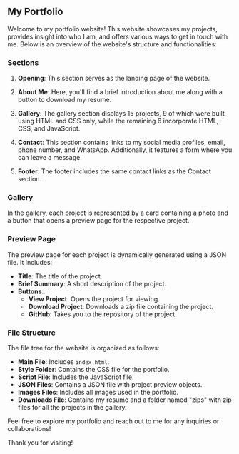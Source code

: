 ## My Portfolio

Welcome to my portfolio website! This website showcases my projects, provides insight into who I am, and offers various ways to get in touch with me. Below is an overview of the website's structure and functionalities:

### Sections

1. **Opening**: This section serves as the landing page of the website.

2. **About Me**: Here, you'll find a brief introduction about me along with a button to download my resume.

3. **Gallery**: The gallery section displays 15 projects, 9 of which were built using HTML and CSS only, while the remaining 6 incorporate HTML, CSS, and JavaScript.

4. **Contact**: This section contains links to my social media profiles, email, phone number, and WhatsApp. Additionally, it features a form where you can leave a message.

5. **Footer**: The footer includes the same contact links as the Contact section.

### Gallery

In the gallery, each project is represented by a card containing a photo and a button that opens a preview page for the respective project.

### Preview Page

The preview page for each project is dynamically generated using a JSON file. It includes:

- **Title**: The title of the project.
- **Brief Summary**: A short description of the project.
- **Buttons**: 
  - **View Project**: Opens the project for viewing.
  - **Download Project**: Downloads a zip file containing the project.
  - **GitHub**: Takes you to the repository of the project.

### File Structure

The file tree for the website is organized as follows:

- **Main File**: Includes `index.html`.
- **Style Folder**: Contains the CSS file for the portfolio.
- **Script File**: Includes the JavaScript file.
- **JSON Files**: Contains a JSON file with project preview objects.
- **Images Files**: Includes all images used in the portfolio.
- **Downloads File**: Contains my resume and a folder named "zips" with zip files for all the projects in the gallery.

Feel free to explore my portfolio and reach out to me for any inquiries or collaborations!

Thank you for visiting!
